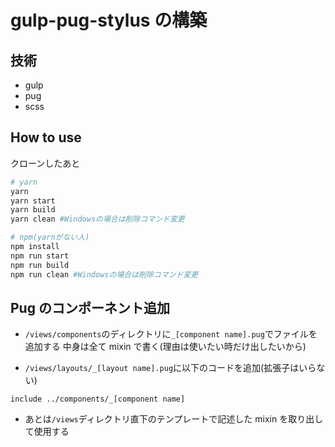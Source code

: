 # gulp-pug-stylus の構築

## 技術

- gulp
- pug
- scss

## How to use

クローンしたあと

```bash
# yarn
yarn
yarn start
yarn build
yarn clean #Windowsの場合は削除コマンド変更

# npm(yarnがない人)
npm install
npm run start
npm run build
npm run clean #Windowsの場合は削除コマンド変更
```

## Pug のコンポーネント追加

- `/views/components`のディレクトリに`_[component name].pug`でファイルを追加する
  中身は全て mixin で書く(理由は使いたい時だけ出したいから)

- `/views/layouts/_[layout name].pug`に以下のコードを追加(拡張子はいらない)

```pug
include ../components/_[component name]
```

- あとは`/views`ディレクトリ直下のテンプレートで記述した mixin を取り出して使用する

